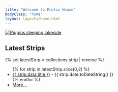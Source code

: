 ```yaml
---
title: "Welcome to Public House"
bodyClass: "home"
layout: layouts/home.html
---
```


<a href="{% set latestStrip = collections.strip | reverse %}{% for strip in latestStrip.slice(0,1) %}{{ strip.url | url }}{% endfor  %}">
  <img class="hero" src="/img/hero.png?version={{ site.time }}" alt="Piggins sleeping lakeside">
</a>

## Latest Strips

{% set latestStrip = collections.strip | reverse %}
    <ul>
        {% for strip in latestStrip.slice(0,2) %}
            <li><a href=" {{ strip.url | url }}  ">{{ strip.data.title }}</a> - {{ strip.date.toDateString() }}</li>
        {% endfor  %}
    <li><a href="/strips/" title="view all strips">More&hellip;</a></li>
</ul>
